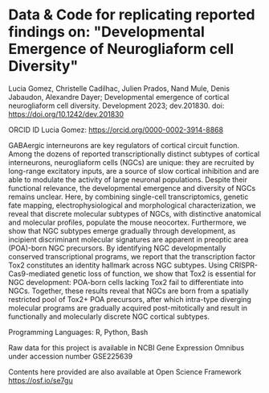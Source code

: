 # Data & Code for replicating reported findings on: "Developmental Emergence of Neurogliaform cell Diversity"

Lucia Gomez, Christelle Cadilhac, Julien Prados, Nand Mule, Denis Jabaudon, Alexandre Dayer; Developmental emergence of cortical neurogliaform cell diversity. Development 2023; dev.201830. doi: https://doi.org/10.1242/dev.201830

ORCID ID Lucia Gomez: https://orcid.org/0000-0002-3914-8868

GABAergic interneurons are key regulators of cortical circuit function. Among the dozens of reported transcriptionally distinct subtypes of cortical interneurons, neurogliaform cells (NGCs) are unique: they are recruited by long-range excitatory inputs, are a source of slow cortical inhibition and are able to modulate the activity of large neuronal populations. Despite their functional relevance, the developmental emergence and diversity of NGCs remains unclear. Here, by combining single-cell transcriptomics, genetic fate mapping, electrophysiological and morphological characterization, we reveal that discrete molecular subtypes of NGCs, with distinctive anatomical and molecular profiles, populate the mouse neocortex. Furthermore, we show that NGC subtypes emerge gradually through development, as incipient discriminant molecular signatures are apparent in preoptic area (POA)-born NGC precursors. By identifying NGC developmentally conserved transcriptional programs, we report that the transcription factor Tox2 constitutes an identity hallmark across NGC subtypes. Using CRISPR-Cas9-mediated genetic loss of function, we show that Tox2 is essential for NGC development: POA-born cells lacking Tox2 fail to differentiate into NGCs. Together, these results reveal that NGCs are born from a spatially restricted pool of Tox2+ POA precursors, after which intra-type diverging molecular programs are gradually acquired post-mitotically and result in
functionally and molecularly discrete NGC cortical subtypes.

Programming Languages: R, Python, Bash

Raw data for this project is available in NCBI Gene Expression Omnibus under accession number GSE225639 

Contents here provided are also available at Open Science Framework https://osf.io/se7gu 
